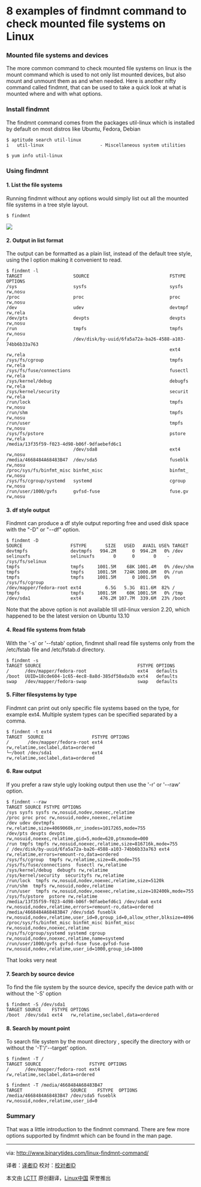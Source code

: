 8 examples of findmnt command to check mounted file systems on Linux
================================================================================
### Mounted file systems and devices ###

The more common command to check mounted file systems on linux is the mount command which is used to not only list mounted devices, but also mount and unmount them as and when needed. Here is another nifty command called findmnt, that can be used to take a quick look at what is mounted where and with what options. 

### Install findmnt ###

The findmnt command comes from the packages util-linux which is installed by default on most distros like Ubuntu, Fedora, Debian

    $ aptitude search util-linux
    i   util-linux                     - Miscellaneous system utilities

    $ yum info util-linux

### Using findmnt ###

#### 1. List the file systems ####

Running findmnt without any options would simply list out all the mounted file systems in a tree style layout.

    $ findmnt

![](http://www.binarytides.com/blog/wp-content/uploads/2014/03/findmnt.png)

#### 2. Output in list format ####

The output can be formatted as a plain list, instead of the default tree style, using the l option making it convenient to read.

    $ findmnt -l
    TARGET                   SOURCE                              FSTYPE  OPTIONS
    /sys                     sysfs                               sysfs   rw,nosu
    /proc                    proc                                proc    rw,nosu
    /dev                     udev                                devtmpf rw,rela
    /dev/pts                 devpts                              devpts  rw,nosu
    /run                     tmpfs                               tmpfs   rw,nosu
    /                        /dev/disk/by-uuid/6fa5a72a-ba26-4588-a103-74bb6b33a763
                                                                 ext4    rw,rela
    /sys/fs/cgroup                                               tmpfs   rw,rela
    /sys/fs/fuse/connections                                     fusectl rw,rela
    /sys/kernel/debug                                            debugfs rw,rela
    /sys/kernel/security                                         securit rw,rela
    /run/lock                                                    tmpfs   rw,nosu
    /run/shm                                                     tmpfs   rw,nosu
    /run/user                                                    tmpfs   rw,nosu
    /sys/fs/pstore                                               pstore  rw,rela
    /media/13f35f59-f023-4d98-b06f-9dfaebefd6c1
                             /dev/sda8                           ext4    rw,nosu
    /media/4668484A68483B47  /dev/sda5                           fuseblk rw,nosu
    /proc/sys/fs/binfmt_misc binfmt_misc                         binfmt_ rw,nosu
    /sys/fs/cgroup/systemd   systemd                             cgroup  rw,nosu
    /run/user/1000/gvfs      gvfsd-fuse                          fuse.gv rw,nosu

#### 3. df style output ####

Findmnt can produce a df style output reporting free and used disk space with the "-D" or "--df" option.

    $ findmnt -D
    SOURCE                  FSTYPE       SIZE   USED   AVAIL USE% TARGET
    devtmpfs                devtmpfs   994.2M      0  994.2M   0% /dev
    selinuxfs               selinuxfs       0      0       0    - /sys/fs/selinux
    tmpfs                   tmpfs     1001.5M    68K 1001.4M   0% /dev/shm
    tmpfs                   tmpfs     1001.5M   724K 1000.8M   0% /run
    tmpfs                   tmpfs     1001.5M      0 1001.5M   0% /sys/fs/cgroup
    /dev/mapper/fedora-root ext4         6.5G   5.3G  811.6M  82% /
    tmpfs                   tmpfs     1001.5M    60K 1001.5M   0% /tmp
    /dev/sda1               ext4       476.2M 107.7M  339.6M  23% /boot

Note that the above option is not available till util-linux version 2.20, which happened to be the latest version on Ubuntu 13.10

#### 4. Read file systems from fstab ####

With the '-s' or '--fstab' option, findmnt shall read file systems only from the /etc/fstab file and /etc/fstab.d directory.

    $ findmnt -s
    TARGET SOURCE                                    FSTYPE OPTIONS
    /      /dev/mapper/fedora-root                   ext4   defaults
    /boot  UUID=18cde604-1c65-4ec8-8a8d-385df50ada3b ext4   defaults
    swap   /dev/mapper/fedora-swap                   swap   defaults

#### 5. Filter filesystems by type ####

Findmnt can print out only specific file systems based on the type, for example ext4.
Multiple system types can be specified separated by a comma.

    $ findmnt -t ext4
    TARGET  SOURCE                  FSTYPE OPTIONS
    /       /dev/mapper/fedora-root ext4   rw,relatime,seclabel,data=ordered
    └─/boot /dev/sda1               ext4   rw,relatime,seclabel,data=ordered

#### 6. Raw output ####

If you prefer a raw style ugly looking output then use the '-r' or '--raw' option.

    $ findmnt --raw
    TARGET SOURCE FSTYPE OPTIONS
    /sys sysfs sysfs rw,nosuid,nodev,noexec,relatime
    /proc proc proc rw,nosuid,nodev,noexec,relatime
    /dev udev devtmpfs rw,relatime,size=4069060k,nr_inodes=1017265,mode=755
    /dev/pts devpts devpts rw,nosuid,noexec,relatime,gid=5,mode=620,ptmxmode=000
    /run tmpfs tmpfs rw,nosuid,noexec,relatime,size=816716k,mode=755
    / /dev/disk/by-uuid/6fa5a72a-ba26-4588-a103-74bb6b33a763 ext4 rw,relatime,errors=remount-ro,data=ordered
    /sys/fs/cgroup  tmpfs rw,relatime,size=4k,mode=755
    /sys/fs/fuse/connections  fusectl rw,relatime
    /sys/kernel/debug  debugfs rw,relatime
    /sys/kernel/security  securityfs rw,relatime
    /run/lock  tmpfs rw,nosuid,nodev,noexec,relatime,size=5120k
    /run/shm  tmpfs rw,nosuid,nodev,relatime
    /run/user  tmpfs rw,nosuid,nodev,noexec,relatime,size=102400k,mode=755
    /sys/fs/pstore  pstore rw,relatime
    /media/13f35f59-f023-4d98-b06f-9dfaebefd6c1 /dev/sda8 ext4 rw,nosuid,nodev,relatime,errors=remount-ro,data=ordered
    /media/4668484A68483B47 /dev/sda5 fuseblk rw,nosuid,nodev,relatime,user_id=0,group_id=0,allow_other,blksize=4096
    /proc/sys/fs/binfmt_misc binfmt_misc binfmt_misc rw,nosuid,nodev,noexec,relatime
    /sys/fs/cgroup/systemd systemd cgroup rw,nosuid,nodev,noexec,relatime,name=systemd
    /run/user/1000/gvfs gvfsd-fuse fuse.gvfsd-fuse rw,nosuid,nodev,relatime,user_id=1000,group_id=1000

That looks very neat

#### 7. Search by source device ####

To find the file system by the source device, specify the device path with or without the '-S' option

    $ findmnt -S /dev/sda1
    TARGET SOURCE    FSTYPE OPTIONS
    /boot  /dev/sda1 ext4   rw,relatime,seclabel,data=ordered

#### 8. Search by mount point ####

To search file system by the mount directory , specify the directory with or without the '-T'/'--target' option.

    $ findmnt -T /
    TARGET SOURCE                  FSTYPE OPTIONS
    /      /dev/mapper/fedora-root ext4   rw,relatime,seclabel,data=ordered

    $ findmnt -T /media/4668484A68483B47
    TARGET                  SOURCE    FSTYPE  OPTIONS
    /media/4668484A68483B47 /dev/sda5 fuseblk rw,nosuid,nodev,relatime,user_id=0

### Summary ###

That was a little introduction to the findmnt command. There are few more options supported by findmnt which can be found in the man page.

--------------------------------------------------------------------------------

via: http://www.binarytides.com/linux-findmnt-command/

译者：[译者ID](https://github.com/译者ID) 校对：[校对者ID](https://github.com/校对者ID)

本文由 [LCTT](https://github.com/LCTT/TranslateProject) 原创翻译，[Linux中国](http://linux.cn/) 荣誉推出